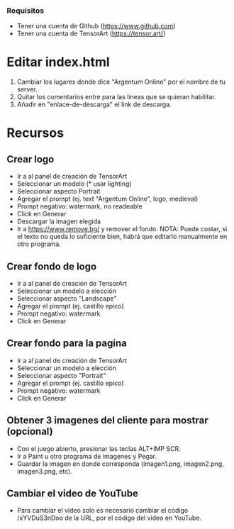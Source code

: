 ### Requisitos
* Tener una cuenta de Github (https://www.github.com)
* Tener una cuenta de TensorArt (https://tensor.art/)

# Editar index.html
1. Cambiar los lugares donde dice "Argentum Online" por el nombre de tu server.
2. Quitar los comentarios entre <!-- y !--> para las lineas que se quieran habilitar.
3. Añadir en "enlace-de-descarga" el link de descarga.

# Recursos

## Crear logo
* Ir a al panel de creación de TensorArt
* Seleccionar un modelo (* usar lighting)
* Seleccionar aspecto Portrait
* Agregar el prompt (ej. text "Argentum Online", logo, medieval)
* Prompt negativo: watermark, no readeable
* Click en Generar
* Descargar la imagen elegida
* Ir a https://www.remove.bg/ y remover el fondo.
NOTA: Puede costar, si el texto no queda lo suficiente bien, habrá que editarlo manualmente en otro programa.

## Crear fondo de logo
* Ir a al panel de creación de TensorArt
* Seleccionar un modelo a elección
* Seleccionar aspecto "Landscape"
* Agregar el prompt (ej. castillo epico)
* Prompt negativo: watermark
* Click en Generar

## Crear fondo para la pagina
* Ir a al panel de creación de TensorArt
* Seleccionar un modelo a elección
* Seleccionar aspecto "Portrait"
* Agregar el prompt (ej. castillo epico)
* Prompt negativo: watermark
* Click en Generar

## Obtener 3 imagenes del cliente para mostrar (opcional)
* Con el juego abierto, presionar las teclas ALT+IMP SCR.
* Ir a Paint u otro programa de imagenes y Pegar.
* Guardar la imagen en donde corresponda (imagen1.png, imagen2.png, imagen3.png, etc).

## Cambiar el video de YouTube
* Para cambiar el video solo es necesario cambiar el código /xYVDuS3nDoo de la URL, por el código del video en YouTube.